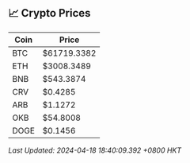 ## 📈 Crypto Prices

| Coin | Price |
| ---- | ----- |
| BTC | $61719.3382 |
| ETH | $3008.3489 |
| BNB | $543.3874 |
| CRV | $0.4285 |
| ARB | $1.1272 |
| OKB | $54.8008 |
| DOGE | $0.1456 |

_Last Updated: 2024-04-18 18:40:09.392 +0800 HKT_